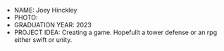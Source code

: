 - NAME: Joey Hinckley
- PHOTO: 
- GRADUATION YEAR: 2023
- PROJECT IDEA: Creating a game. Hopefullt a tower defense or an rpg either swift or unity.
